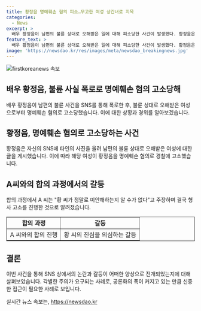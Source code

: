 ```yaml
---
title: 황정음 명예훼손 혐의 피소…무고한 여성 상간녀로 지목
categories:
  - News
excerpt: >
  배우 황정음이 남편의 불륜 상대로 오해받은 일에 대해 피소당한 사건이 발생했다. 황정음은 SNS에 불륜 상대로 오해받은 여성의 사진을 올리고 명예를 훼손했다는 혐의를 받았다. 그러나 사진 속 여성은 황 씨의 남편과는 무관한 인물이었다. 황 씨는 사과를 표명하고 해당 여성과 합의를 시도했지만, 여성은 황 씨의 진심을 의심하며 형사 고소를 진행했다.
feature_text: >
  배우 황정음이 남편의 불륜 상대로 오해받은 일에 대해 피소당한 사건이 발생했다. 황정음은 SNS에 불륜 상대로 오해받은 여성의 사진을 올리고 명예를 훼손했다는 혐의를 받았다. 그러나 사진 속 여성은 황 씨의 남편과는 무관한 인물이었다. 황 씨는 사과를 표명하고 해당 여성과 합의를 시도했지만, 여성은 황 씨의 진심을 의심하며 형사 고소를 진행했다.
image: 'https://newsdao.kr/res/images/meta/newsdao_breakingnews.jpg'
---
```


<p><img src="https://newsdao.kr/res/images/meta/newsdao_breakingnews.jpg" alt="firstkoreanews 속보" /></p>

<h2 data-ke-size="size26">배우 황정음, 불륜 사실 폭로로 명예훼손 혐의 고소당해</h2>

<p data-ke-size="size16">배우 황정음이 남편의 불륜 사건을 SNS를 통해 폭로한 후, 불륜 상대로 오해받은 여성으로부터 명예훼손 혐의로 고소당했습니다. 이에 대한 상황과 경위를 알아보겠습니다.</p>

<h2 data-ke-size="size26">황정음, 명예훼손 혐의로 고소당하는 사건</h2>

<p data-ke-size="size16">황정음은 자신의 SNS에 타인의 사진을 올려 남편의 불륜 상대로 오해받은 여성에 대한 글을 게시했습니다. 이에 따라 해당 여성이 황정음을 명예훼손 혐의로 경찰에 고소했습니다.</p>

<h2 data-ke-size="size26">A씨와의 합의 과정에서의 갈등</h2>

<p data-ke-size="size16">합의 과정에서 A 씨는 "황 씨가 정말로 미안해하는지 알 수가 없다"고 주장하며 결국 형사 고소를 진행한 것으로 알려졌습니다.</p>

<table style="width: 100%;" border="1">
<tbody>
<tr>
<td style="text-align: center; height: 17px;"><b>합의 과정</b></td>
<td style="text-align: center; height: 17px;"><b>갈등</b></td>
</tr>
<tr>
<td style="text-align: center; height: 17px;">A 씨와의 합의 진행</td>
<td style="text-align: center; height: 17px;">황 씨의 진심을 의심하는 갈등</td>
</tr>
</tbody>
</table>

<h2 data-ke-size="size26">결론</h2>

<p data-ke-size="size16">이번 사건을 통해 SNS 상에서의 논란과 갈등이 어떠한 양상으로 전개되었는지에 대해 살펴보았습니다. 각별한 주의가 요구되는 사례로, 공론화의 폭이 커지고 있는 만큼 신중한 접근이 필요한 사례로 보입니다.</p>
실시간 뉴스 속보는, <a href="https://newsdao.kr" rel="dofollow">https://newsdao.kr</a>



